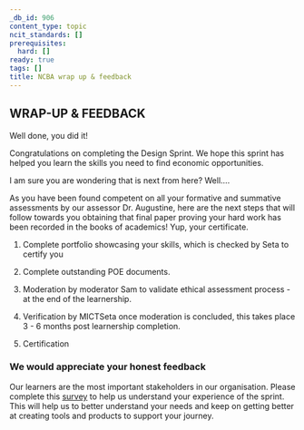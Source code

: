 ```yaml
---
_db_id: 906
content_type: topic
ncit_standards: []
prerequisites:
  hard: []
ready: true
tags: []
title: NCBA wrap up & feedback
---
```


## WRAP-UP & FEEDBACK

Well done, you did it!

Congratulations on completing the Design Sprint. We hope this sprint has helped you learn the skills you need to find economic opportunities.

I am sure you are wondering that is next from here?  Well….

As you have been found competent on all your formative and summative assessments by our assessor Dr. Augustine, here are the next steps that will follow towards you obtaining that final paper proving your hard work has been recorded in the books of academics! Yup, your certificate.

   1. Complete portfolio showcasing your skills, which is checked by Seta to certify you

   2. Complete outstanding POE documents.

   3. Moderation by moderator Sam to validate ethical assessment process - at the end of the learnership.

   4. Verification by MICTSeta once moderation is concluded, this takes place 3 - 6 months post learnership completion.

   5. Certification 

### We would appreciate your honest feedback

Our learners are the most important stakeholders in our organisation. Please complete this [survey](https://airtable.com/shrARi1TGeHQPJiqW) to help us understand your experience of the sprint. This will help us to better understand your needs and keep on getting better at creating tools and products to support your journey.